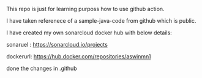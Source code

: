 This repo is just for learning purposs how to use github action.

I have taken referenece of a sample-java-code from github which is public.

I have created my own sonarcloud docker hub with below details:

sonaruel : https://sonarcloud.io/projects

dockerurl: https://hub.docker.com/repositories/aswinmn1

done the changes in .github
